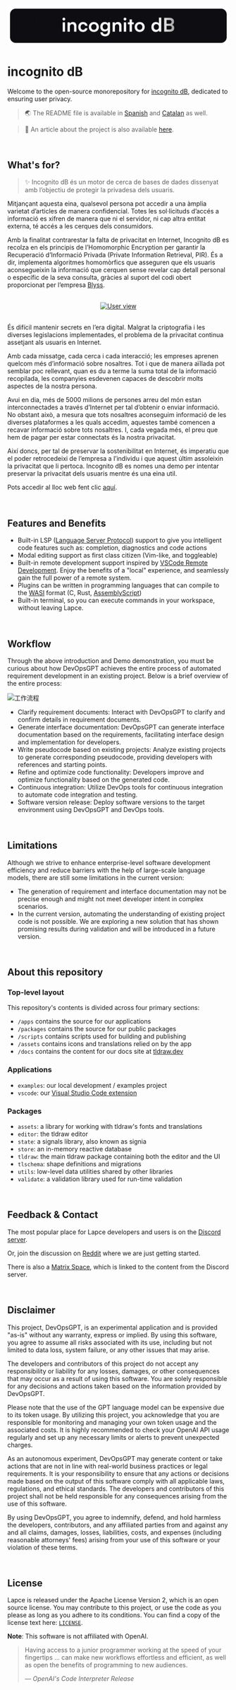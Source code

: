 [website]: https://incognitodb.com

<div alt style="text-align: center;">
    <picture>
        <source media="(prefers-color-scheme: dark)" srcset="..." />
        <img alt="incognito_dB" src="res/imgs/main_title.png">
    </picture>
</div>

# incognito dB

Welcome to the open-source monorepository for [incognito dB][website], dedicated to ensuring user privacy.

> 🌏 The README file is available in [Spanish]() and [Catalan]() as well.

> 📄 An article about the project is also available [here]().

<br />

## What's for?

> ✨ Incognito dB és un motor de cerca de bases de dades dissenyat amb l’objectiu de protegir la privadesa dels usuaris. 

Mitjançant aquesta eina, qualsevol persona pot accedir a una àmplia varietat d’articles de manera confidencial. Totes les sol·licituds d’accés a informació es xifren de manera que ni el servidor, ni cap altra entitat externa, té accés a les cerques dels consumidors.

Amb la finalitat contrarestar la falta de privacitat en Internet, Incognito dB es recolza en els principis de l’Homomorphic Encryption per garantir la Recuperació d’Informació Privada (Private Information Retrieval, PIR). És a dir, implementa algoritmes homomòrfics que asseguren que els usuaris aconsegueixin la informació que cerquen sense revelar cap detall personal o específic de la seva consulta, gràcies al suport del codi obert proporcionat per l’empresa [Blyss](https://github.com/blyssprivacy).

<br />

<div alt style="text-align: center;">
    <picture>
        <a href="https://www.twenty.com">
            <source media="(prefers-color-scheme: dark)" srcset="https://raw.githubusercontent.com/twentyhq/twenty/main/docs/static/img/preview-dark.png">
            <img alt="User view" src="https://raw.githubusercontent.com/twentyhq/twenty/main/docs/static/img/preview-light.png" />
        </a>
    </picture>
</div>

<br />

És difícil mantenir secrets en l’era digital. Malgrat la criptografia i les diverses legislacions implementades, el problema de la privacitat continua assetjant als usuaris en Internet. 

Amb cada missatge, cada cerca i cada interacció; les empreses aprenen quelcom més d’informació sobre nosaltres. Tot i que de manera aïllada pot semblar poc rellevant, quan es du a terme la suma total de la informació recopilada, les companyies esdevenen capaces de descobrir molts aspectes de la nostra persona.

Avui en dia, més de 5000 milions de persones arreu del món estan interconnectades a través d’Internet per tal d’obtenir o enviar informació. No obstant això, a mesura que tots nosaltres aconseguim informació de les diverses plataformes a les quals accedim, aquestes també comencen a recavar informació sobre tots nosaltres. I, cada vegada més, el preu que hem de pagar per estar connectats és la nostra privacitat.

Així doncs, per tal de preservar la sostenibilitat en Internet, és imperatiu que el poder retrocedeixi de l’empresa a l’individu i que aquest últim assoleixin la privacitat que li pertoca. Incognito dB es nomes una demo per intentar preservar la privacitat dels usuaris mentre és una eina util.

Pots accedir al lloc web fent clic [aquí][website].

<br />

## Features and Benefits

* Built-in LSP ([Language Server Protocol](https://microsoft.github.io/language-server-protocol/)) support to give you intelligent code features such as: completion, diagnostics and code actions
* Modal editing support as first class citizen (Vim-like, and toggleable)
* Built-in remote development support inspired by [VSCode Remote Development](https://code.visualstudio.com/docs/remote/remote-overview). Enjoy the benefits of a "local" experience, and seamlessly gain the full power of a remote system.
* Plugins can be written in programming languages that can compile to the [WASI](https://wasi.dev/) format (C, Rust, [AssemblyScript](https://www.assemblyscript.org/))
* Built-in terminal, so you can execute commands in your workspace, without leaving Lapce.

<br />

## Workflow

Through the above introduction and Demo demonstration, you must be curious about how DevOpsGPT achieves the entire process of automated requirement development in an existing project. Below is a brief overview of the entire process:

![工作流程](https://github.com/kuafuai/DevOpsGPT/blob/master/docs/files/intro-flow-simple.png)

- Clarify requirement documents: Interact with DevOpsGPT to clarify and confirm details in requirement documents.
- Generate interface documentation: DevOpsGPT can generate interface documentation based on the requirements, facilitating interface design and implementation for developers.
- Write pseudocode based on existing projects: Analyze existing projects to generate corresponding pseudocode, providing developers with references and starting points.
- Refine and optimize code functionality: Developers improve and optimize functionality based on the generated code.
- Continuous integration: Utilize DevOps tools for continuous integration to automate code integration and testing.
- Software version release: Deploy software versions to the target environment using DevOpsGPT and DevOps tools.

<br />

## Limitations
Although we strive to enhance enterprise-level software development efficiency and reduce barriers with the help of large-scale language models, there are still some limitations in the current version:

- The generation of requirement and interface documentation may not be precise enough and might not meet developer intent in complex scenarios.
- In the current version, automating the understanding of existing project code is not possible. We are exploring a new solution that has shown promising results during validation and will be introduced in a future version.

<br />

## About this repository

### Top-level layout

This repository's contents is divided across four primary sections:

- `/apps` contains the source for our applications
- `/packages` contains the source for our public packages
- `/scripts` contains scripts used for building and publishing
- `/assets` contains icons and translations relied on by the app
- `/docs` contains the content for our docs site at [tldraw.dev](https://tldraw.dev)

### Applications

- `examples`: our local development / examples project
- `vscode`: our [Visual Studio Code extension](https://marketplace.visualstudio.com/items?itemName=tldraw-org.tldraw-vscode)

### Packages

- `assets`: a library for working with tldraw's fonts and translations
- `editor`: the tldraw editor
- `state`: a signals library, also known as signia
- `store`: an in-memory reactive database
- `tldraw`: the main tldraw package containing both the editor and the UI
- `tlschema`: shape definitions and migrations
- `utils`: low-level data utilities shared by other libraries
- `validate`: a validation library used for run-time validation

<br />

## Feedback & Contact

The most popular place for Lapce developers and users is on the [Discord server](https://discord.gg/n8tGJ6Rn6D).

Or, join the discussion on [Reddit](https://www.reddit.com/r/lapce/) where we are just getting started.

There is also a [Matrix Space](https://matrix.to/#/#lapce-editor:matrix.org), which is linked to the content from the Discord server.

<br />

## Disclaimer

This project, DevOpsGPT, is an experimental application and is provided "as-is" without any warranty, express or implied. By using this software, you agree to assume all risks associated with its use, including but not limited to data loss, system failure, or any other issues that may arise.

The developers and contributors of this project do not accept any responsibility or liability for any losses, damages, or other consequences that may occur as a result of using this software. You are solely responsible for any decisions and actions taken based on the information provided by DevOpsGPT.

Please note that the use of the GPT language model can be expensive due to its token usage. By utilizing this project, you acknowledge that you are responsible for monitoring and managing your own token usage and the associated costs. It is highly recommended to check your OpenAI API usage regularly and set up any necessary limits or alerts to prevent unexpected charges.

As an autonomous experiment, DevOpsGPT may generate content or take actions that are not in line with real-world business practices or legal requirements. It is your responsibility to ensure that any actions or decisions made based on the output of this software comply with all applicable laws, regulations, and ethical standards. The developers and contributors of this project shall not be held responsible for any consequences arising from the use of this software.

By using DevOpsGPT, you agree to indemnify, defend, and hold harmless the developers, contributors, and any affiliated parties from and against any and all claims, damages, losses, liabilities, costs, and expenses (including reasonable attorneys' fees) arising from your use of this software or your violation of these terms.

<br />

## License

Lapce is released under the Apache License Version 2, which is an open source license. You may contribute to this project, or use the code as you please as long as you adhere to its conditions. You can find a copy of the license text here: [`LICENSE`](LICENSE).

**Note**: This software is not affiliated with OpenAI.

> Having access to a junior programmer working at the speed of your fingertips ... can make new workflows effortless and efficient, as well as open the benefits of programming to new audiences.
>
> — _OpenAI's Code Interpreter Release_

